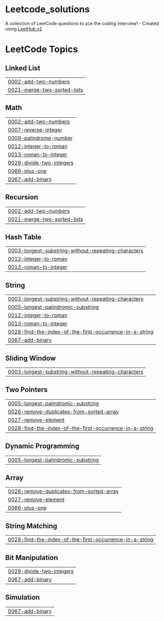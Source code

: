 # Leetcode_solutions
A collection of LeetCode questions to ace the coding interview! - Created using [LeetHub v2](https://github.com/arunbhardwaj/LeetHub-2.0)

<!---LeetCode Topics Start-->
# LeetCode Topics
## Linked List
|  |
| ------- |
| [0002-add-two-numbers](https://github.com/moelkama/Leetcode_solutions/tree/master/0002-add-two-numbers) |
| [0021-merge-two-sorted-lists](https://github.com/moelkama/Leetcode_solutions/tree/master/0021-merge-two-sorted-lists) |
## Math
|  |
| ------- |
| [0002-add-two-numbers](https://github.com/moelkama/Leetcode_solutions/tree/master/0002-add-two-numbers) |
| [0007-reverse-integer](https://github.com/moelkama/Leetcode_solutions/tree/master/0007-reverse-integer) |
| [0009-palindrome-number](https://github.com/moelkama/Leetcode_solutions/tree/master/0009-palindrome-number) |
| [0012-integer-to-roman](https://github.com/moelkama/Leetcode_solutions/tree/master/0012-integer-to-roman) |
| [0013-roman-to-integer](https://github.com/moelkama/Leetcode_solutions/tree/master/0013-roman-to-integer) |
| [0029-divide-two-integers](https://github.com/moelkama/Leetcode_solutions/tree/master/0029-divide-two-integers) |
| [0066-plus-one](https://github.com/moelkama/Leetcode_solutions/tree/master/0066-plus-one) |
| [0067-add-binary](https://github.com/moelkama/Leetcode_solutions/tree/master/0067-add-binary) |
## Recursion
|  |
| ------- |
| [0002-add-two-numbers](https://github.com/moelkama/Leetcode_solutions/tree/master/0002-add-two-numbers) |
| [0021-merge-two-sorted-lists](https://github.com/moelkama/Leetcode_solutions/tree/master/0021-merge-two-sorted-lists) |
## Hash Table
|  |
| ------- |
| [0003-longest-substring-without-repeating-characters](https://github.com/moelkama/Leetcode_solutions/tree/master/0003-longest-substring-without-repeating-characters) |
| [0012-integer-to-roman](https://github.com/moelkama/Leetcode_solutions/tree/master/0012-integer-to-roman) |
| [0013-roman-to-integer](https://github.com/moelkama/Leetcode_solutions/tree/master/0013-roman-to-integer) |
## String
|  |
| ------- |
| [0003-longest-substring-without-repeating-characters](https://github.com/moelkama/Leetcode_solutions/tree/master/0003-longest-substring-without-repeating-characters) |
| [0005-longest-palindromic-substring](https://github.com/moelkama/Leetcode_solutions/tree/master/0005-longest-palindromic-substring) |
| [0012-integer-to-roman](https://github.com/moelkama/Leetcode_solutions/tree/master/0012-integer-to-roman) |
| [0013-roman-to-integer](https://github.com/moelkama/Leetcode_solutions/tree/master/0013-roman-to-integer) |
| [0028-find-the-index-of-the-first-occurrence-in-a-string](https://github.com/moelkama/Leetcode_solutions/tree/master/0028-find-the-index-of-the-first-occurrence-in-a-string) |
| [0067-add-binary](https://github.com/moelkama/Leetcode_solutions/tree/master/0067-add-binary) |
## Sliding Window
|  |
| ------- |
| [0003-longest-substring-without-repeating-characters](https://github.com/moelkama/Leetcode_solutions/tree/master/0003-longest-substring-without-repeating-characters) |
## Two Pointers
|  |
| ------- |
| [0005-longest-palindromic-substring](https://github.com/moelkama/Leetcode_solutions/tree/master/0005-longest-palindromic-substring) |
| [0026-remove-duplicates-from-sorted-array](https://github.com/moelkama/Leetcode_solutions/tree/master/0026-remove-duplicates-from-sorted-array) |
| [0027-remove-element](https://github.com/moelkama/Leetcode_solutions/tree/master/0027-remove-element) |
| [0028-find-the-index-of-the-first-occurrence-in-a-string](https://github.com/moelkama/Leetcode_solutions/tree/master/0028-find-the-index-of-the-first-occurrence-in-a-string) |
## Dynamic Programming
|  |
| ------- |
| [0005-longest-palindromic-substring](https://github.com/moelkama/Leetcode_solutions/tree/master/0005-longest-palindromic-substring) |
## Array
|  |
| ------- |
| [0026-remove-duplicates-from-sorted-array](https://github.com/moelkama/Leetcode_solutions/tree/master/0026-remove-duplicates-from-sorted-array) |
| [0027-remove-element](https://github.com/moelkama/Leetcode_solutions/tree/master/0027-remove-element) |
| [0066-plus-one](https://github.com/moelkama/Leetcode_solutions/tree/master/0066-plus-one) |
## String Matching
|  |
| ------- |
| [0028-find-the-index-of-the-first-occurrence-in-a-string](https://github.com/moelkama/Leetcode_solutions/tree/master/0028-find-the-index-of-the-first-occurrence-in-a-string) |
## Bit Manipulation
|  |
| ------- |
| [0029-divide-two-integers](https://github.com/moelkama/Leetcode_solutions/tree/master/0029-divide-two-integers) |
| [0067-add-binary](https://github.com/moelkama/Leetcode_solutions/tree/master/0067-add-binary) |
## Simulation
|  |
| ------- |
| [0067-add-binary](https://github.com/moelkama/Leetcode_solutions/tree/master/0067-add-binary) |
<!---LeetCode Topics End-->
